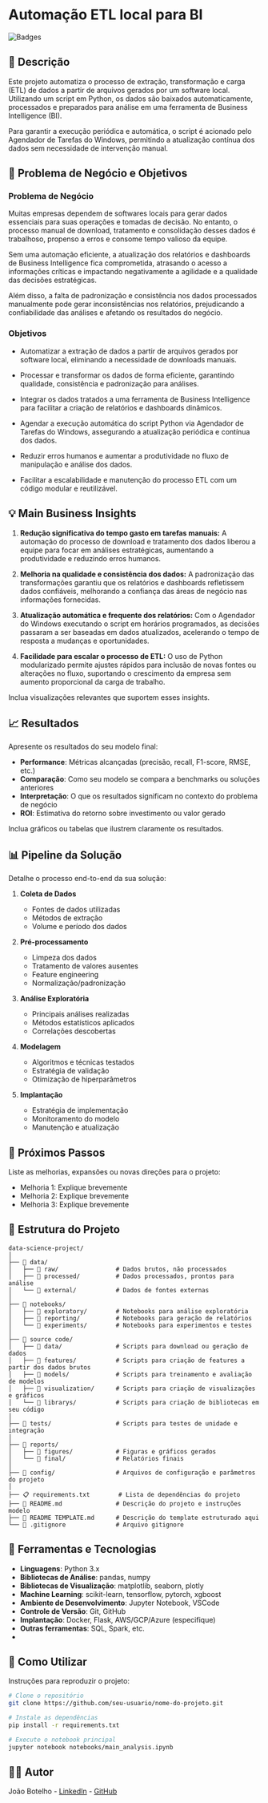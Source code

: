 # Automação ETL local para BI

![Badges](https://img.shields.io/badge/Status-Em%20Desenvolvimento-yellow)

## 📝 Descrição
Este projeto automatiza o processo de extração, transformação e carga (ETL) de dados a partir de arquivos gerados por um software local. Utilizando um script em Python, os dados são baixados automaticamente, processados e preparados para análise em uma ferramenta de Business Intelligence (BI).

Para garantir a execução periódica e automática, o script é acionado pelo Agendador de Tarefas do Windows, permitindo a atualização contínua dos dados sem necessidade de intervenção manual.


## 🎯 Problema de Negócio e Objetivos

### Problema de Negócio
Muitas empresas dependem de softwares locais para gerar dados essenciais para suas operações e tomadas de decisão. No entanto, o processo manual de download, tratamento e consolidação desses dados é trabalhoso, propenso a erros e consome tempo valioso da equipe.

Sem uma automação eficiente, a atualização dos relatórios e dashboards de Business Intelligence fica comprometida, atrasando o acesso a informações críticas e impactando negativamente a agilidade e a qualidade das decisões estratégicas.

Além disso, a falta de padronização e consistência nos dados processados manualmente pode gerar inconsistências nos relatórios, prejudicando a confiabilidade das análises e afetando os resultados do negócio.

### Objetivos
- Automatizar a extração de dados a partir de arquivos gerados por software local, eliminando a necessidade de downloads manuais.

- Processar e transformar os dados de forma eficiente, garantindo qualidade, consistência e padronização para análises.

- Integrar os dados tratados a uma ferramenta de Business Intelligence para facilitar a criação de relatórios e dashboards dinâmicos.

- Agendar a execução automática do script Python via Agendador de Tarefas do Windows, assegurando a atualização periódica e contínua dos dados.

- Reduzir erros humanos e aumentar a produtividade no fluxo de manipulação e análise dos dados.

- Facilitar a escalabilidade e manutenção do processo ETL com um código modular e reutilizável.

## 💡 Main Business Insights

1. **Redução significativa do tempo gasto em tarefas manuais:** A automação do processo de download e tratamento dos dados liberou a equipe para focar em análises estratégicas, aumentando a produtividade e reduzindo erros humanos.

2. **Melhoria na qualidade e consistência dos dados:** A padronização das transformações garantiu que os relatórios e dashboards refletissem dados confiáveis, melhorando a confiança das áreas de negócio nas informações fornecidas.

3. **Atualização automática e frequente dos relatórios:** Com o Agendador do Windows executando o script em horários programados, as decisões passaram a ser baseadas em dados atualizados, acelerando o tempo de resposta a mudanças e oportunidades.

4. **Facilidade para escalar o processo de ETL:** O uso de Python modularizado permite ajustes rápidos para inclusão de novas fontes ou alterações no fluxo, suportando o crescimento da empresa sem aumento proporcional da carga de trabalho.

Inclua visualizações relevantes que suportem esses insights.

## 📈 Resultados

Apresente os resultados do seu modelo final:

- **Performance**: Métricas alcançadas (precisão, recall, F1-score, RMSE, etc.)
- **Comparação**: Como seu modelo se compara a benchmarks ou soluções anteriores
- **Interpretação**: O que os resultados significam no contexto do problema de negócio
- **ROI**: Estimativa do retorno sobre investimento ou valor gerado

Inclua gráficos ou tabelas que ilustrem claramente os resultados.

## 📊 Pipeline da Solução

Detalhe o processo end-to-end da sua solução:

1. **Coleta de Dados**
   - Fontes de dados utilizadas
   - Métodos de extração
   - Volume e período dos dados

2. **Pré-processamento**
   - Limpeza dos dados
   - Tratamento de valores ausentes
   - Feature engineering
   - Normalização/padronização

3. **Análise Exploratória**
   - Principais análises realizadas
   - Métodos estatísticos aplicados
   - Correlações descobertas

4. **Modelagem**
   - Algoritmos e técnicas testados
   - Estratégia de validação
   - Otimização de hiperparâmetros

5. **Implantação**
   - Estratégia de implementação
   - Monitoramento do modelo
   - Manutenção e atualização

## 🚀 Próximos Passos

Liste as melhorias, expansões ou novas direções para o projeto:

- Melhoria 1: Explique brevemente
- Melhoria 2: Explique brevemente
- Melhoria 3: Explique brevemente

## 📁 Estrutura do Projeto

```plaintext
data-science-project/
│
├── 📁 data/
│   ├── 📁 raw/                # Dados brutos, não processados
│   ├── 📁 processed/          # Dados processados, prontos para análise
│   └── 📁 external/           # Dados de fontes externas
│
├── 📁 notebooks/
│   ├── 📁 exploratory/        # Notebooks para análise exploratória
│   ├── 📁 reporting/          # Notebooks para geração de relatórios
│   └── 📁 experiments/        # Notebooks para experimentos e testes
│
├── 📁 source code/
│   ├── 📁 data/               # Scripts para download ou geração de dados
│   ├── 📁 features/           # Scripts para criação de features a partir dos dados brutos
│   ├── 📁 models/             # Scripts para treinamento e avaliação de modelos
│   ├── 📁 visualization/      # Scripts para criação de visualizações e gráficos
│   └── 📁 librarys/           # Scripts para criação de bibliotecas em seu código 
│
├── 📁 tests/                  # Scripts para testes de unidade e integração
│
├── 📁 reports/
│   ├── 📁 figures/            # Figuras e gráficos gerados
│   └── 📁 final/              # Relatórios finais
│
├── 📁 config/                 # Arquivos de configuração e parâmetros do projeto
│
├── 📋 requirements.txt        # Lista de dependências do projeto
├── 📖 README.md               # Descrição do projeto e instruções modelo
├── 📖 README TEMPLATE.md      # Descrição do template estruturado aqui
└── 🚫 .gitignore              # Arquivo gitignore
```

## 🔧 Ferramentas e Tecnologias

- **Linguagens**: Python 3.x
- **Bibliotecas de Análise**: pandas, numpy
- **Bibliotecas de Visualização**: matplotlib, seaborn, plotly
- **Machine Learning**: scikit-learn, tensorflow, pytorch, xgboost
- **Ambiente de Desenvolvimento**: Jupyter Notebook, VSCode
- **Controle de Versão**: Git, GitHub
- **Implantação**: Docker, Flask, AWS/GCP/Azure (especifique)
- **Outras ferramentas**: SQL, Spark, etc.
- 
## 🔄 Como Utilizar

Instruções para reproduzir o projeto:

```bash
# Clone o repositório
git clone https://github.com/seu-usuario/nome-do-projeto.git

# Instale as dependências
pip install -r requirements.txt

# Execute o notebook principal
jupyter notebook notebooks/main_analysis.ipynb
```

## 👨‍💻 Autor

João Botelho - [LinkedIn](https://www.linkedin.com/in/jo%C3%A3o-botelho-86a5a8a3/) - [GitHub](https://github.com/joaobotelho20)

<!--## 📝 Licença

Este projeto está sob a licença MIT - veja o arquivo LICENSE.md para mais detalhes.-->
